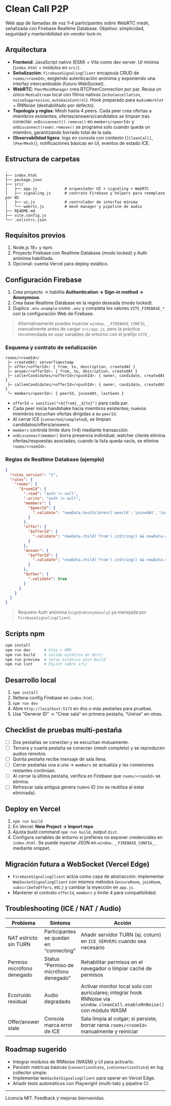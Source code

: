 # Clean Call P2P

Web app de llamadas de voz 1–4 participantes sobre WebRTC mesh, señalizada con Firebase Realtime Database. Objetivo: simplicidad, seguridad y mantenibilidad sin vendor lock-in.

## Arquitectura
- **Frontend**: JavaScript nativo (ESM) + Vite como dev server. UI mínima (`index.html` + módulos en `src/`).
- **Señalización**: `FirebaseSignalingClient` encapsula CRUD de `rooms/<roomId>`, exigiendo autenticación anónima y exponiendo una interfaz intercambiable (futuro WebSocket).
- **WebRTC**: `PeerMeshManager` crea RTCPeerConnection por par. Reusa un único `MediaStream` local con filtros nativos (`echoCancellation`, `noiseSuppression`, `autoGainControl`). Hook preparado para `AudioWorklet` + RNNoise (deshabilitado por defecto).
- **Topología y reglas**: Mesh hasta 4 peers. Cada peer crea ofertas a miembros existentes; ofertas/answers/candidatos se limpian tras conectar. `onDisconnect().remove()` en `members/<peerId>` y `onDisconnect(room).remove()` se programa solo cuando queda un miembro, garantizando borrado total de la sala.
- **Observabilidad ligera**: logs en consola con contexto (`[CleanCall]`, `[PeerMesh]`), notificaciones básicas en UI, eventos de estado ICE.

## Estructura de carpetas
```
.
├── index.html
├── package.json
├── src/
│   ├── app.js            # orquestador UI + signaling + WebRTC
│   ├── signaling.js      # contrato Firebase y helpers para reemplazo por WS
│   ├── ui.js             # controlador de interfaz mínima
│   └── webrtc.js         # mesh manager y pipeline de audio
├── README.md
├── vite.config.js
└── .eslintrc.json
```

## Requisitos previos
1. Node.js 18+ y npm.
2. Proyecto Firebase con Realtime Database (modo locked) y Auth anónima habilitada.
3. Opcional: cuenta Vercel para deploy estático.

## Configuración Firebase
1. Crea proyecto → habilita **Authentication → Sign-in method → Anonymous**.
2. Crea base Realtime Database en la región deseada (modo locked).
3. Duplica `.env.example` como `.env` y completa los valores `VITE_FIREBASE_*` con la configuración Web de Firebase.

> Alternativamente puedes inyectar `window.__FIREBASE_CONFIG__` manualmente antes de cargar `src/app.js`, pero la práctica recomendada es usar variables de entorno con el prefijo `VITE_`.

### Esquema y contrato de señalización
```
rooms/<roomId>/
 ├─ createdAt: serverTimestamp
 ├─ offer/<offerId>: { from, to, description, createdAt }
 ├─ answer/<offerId>: { from, to, description, createdAt }
 ├─ callerCandidates/<offerId>/<pushId>: { owner, candidate, createdAt }
 ├─ calleeCandidates/<offerId>/<pushId>: { owner, candidate, createdAt }
 └─ members/<peerId>: { peerId, joinedAt, lastSeen }
```
- `offerId = sanitize(">${from}__${to}")` para cada par.
- Cada peer inicia handshake hacia miembros existentes; nuevos miembros escuchan ofertas dirigidas a su `peerId`.
- Al cerrar ICE (`connected/completed`), se limpian candidatos/offers/answers.
- `members` controla límite duro (≤4) mediante transacción.
- `onDisconnect(member)` borra presencia individual; watcher cliente elimina ofertas/respuestas asociadas; cuando la lista queda vacía, se elimina `rooms/<roomId>`.

### Reglas de Realtime Database (ejemplo)
```json
{
  "rules_version": "2",
  "rules": {
    "rooms": {
      "$roomId": {
        ".read": "auth != null",
        ".write": "auth != null",
        "members": {
          "$peerId": {
            ".validate": "newData.hasChildren(['peerId','joinedAt','lastSeen']) && newData.parent().childrenCount() <= 4"
          }
        },
        "offer": {
          "$offerId": {
            ".validate": "newData.child('from').isString() && newData.child('to').isString() && newData.child('description').hasChildren(['type','sdp'])"
          }
        },
        "answer": {
          "$offerId": {
            ".validate": "newData.child('from').isString() && newData.child('to').isString() && newData.child('description').hasChildren(['type','sdp'])"
          }
        },
        "$other": {
          ".validate": true
        }
      }
    }
  }
}
```
> Requiere Auth anónima (`signInAnonymously`) ya manejada por `FirebaseSignalingClient`.

## Scripts npm
```bash
npm install
npm run dev      # Vite + HMR
npm run build    # salida estática en dist/
npm run preview  # serve estático post-build
npm run lint     # ESLint sobre src/
```

## Desarrollo local
1. `npm install`
2. Rellena config Firebase en `index.html`.
3. `npm run dev`
4. Abre `http://localhost:5173` en dos o más pestañas para pruebas.
5. Usa “Generar ID” → “Crear sala” en primera pestaña, “Unirse” en otras.

## Checklist de pruebas multi-pestaña
- [ ] Dos pestañas se conectan y se escuchan mutuamente.
- [ ] Tercera y cuarta pestaña se conectan (mesh completo) y se reproducen audios remotos.
- [ ] Quinta pestaña recibe mensaje de sala llena.
- [ ] Cerrar pestañas una a una → `members` se actualiza y las conexiones restantes continúan.
- [ ] Al cerrar la última pestaña, verifica en Firebase que `rooms/<roomId>` se elimina.
- [ ] Refrescar sala antigua genera nuevo ID (no se reutiliza al estar eliminada).

## Deploy en Vercel
1. `npm run build`
2. En Vercel: **New Project → Import repo**
3. Ajusta build command `npm run build`, output `dist`.
4. Configura variables de entorno si prefieres no exponer credenciales en `index.html`. Se puede inyectar JSON en `window.__FIREBASE_CONFIG__` mediante snippet.

## Migración futura a WebSocket (Vercel Edge)
- `FirebaseSignalingClient` actúa como capa de abstracción: implementar `WebSocketSignalingClient` con mismos métodos (`ensureRoom`, `joinRoom`, `subscribeToOffers`, etc.) y cambiar la inyección en `app.js`.
- Mantener el contrato `offerId`, `members` y límite 4 para compatibilidad.

## Troubleshooting (ICE / NAT / Audio)
| Problema | Síntoma | Acción |
| --- | --- | --- |
| NAT estricto sin TURN | Participantes se quedan en “connecting” | Añadir servidor TURN (ej. coturn) en `ICE_SERVERS` cuando sea necesario |
| Permiso micrófono denegado | Status “Permiso de micrófono denegado” | Rehabilitar permisos en el navegador o limpiar caché de permisos |
| Eco/ruido residual | Audio degradado | Activar monitor local solo con auriculares; integrar hook RNNoise via `window.cleanCall.enableRnNoise()` con módulo WASM |
| Offer/answer stale | Consola marca error de ICE | Sala limpia al colgar; si persiste, borrar rama `rooms/<roomId>` manualmente y reiniciar |

## Roadmap sugerido
- Integrar módulos de RNNoise (WASM) y UI para activarlo.
- Persistir métricas básicas (`connectionState`, `iceConnectionState`) en log collector simple.
- Implementar `WebSocketSignalingClient` para operar en Vercel Edge.
- Añadir tests automáticos con Playwright (multi-tab) y pipeline CI.

---
Licencia MIT. Feedback y mejoras bienvenidas.
